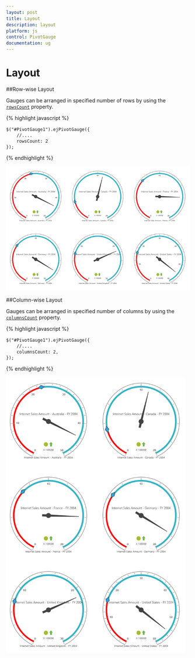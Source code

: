 ```yaml
---
layout: post
title: Layout
description: layout 
platform: js
control: PivotGauge
documentation: ug
---
```


# Layout

##Row-wise Layout 

Gauges can be arranged in specified number of rows by using the [`rowsCount`](/js/api/ejpivotgauge#members:rowscount) property.

{% highlight javascript %}

    $("#PivotGauge1").ejPivotGauge({
        //....
        rowsCount: 2
    });

{% endhighlight %}

![](Layout/Row-wiseLayout.png) 

##Column-wise Layout

Gauges can be arranged in specified number of columns by using the [`columnsCount`](/js/api/ejpivotgauge#members:columnscount) property.

{% highlight javascript %}

    $("#PivotGauge1").ejPivotGauge({
        //....
        columnsCount: 2,
    });

{% endhighlight %}

![](Layout/Column-wiseLayout.png)

